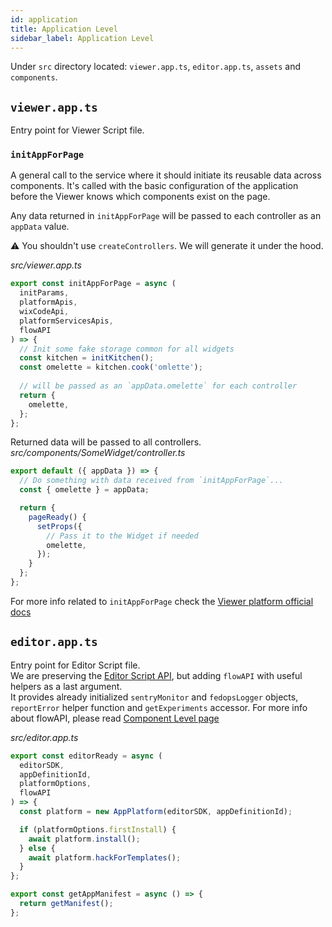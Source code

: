 ```yaml
---
id: application
title: Application Level
sidebar_label: Application Level
---
```



Under `src` directory located: `viewer.app.ts`, `editor.app.ts`, `assets` and `components`.
## `viewer.app.ts`
Entry point for Viewer Script file.

### `initAppForPage`
A general call to the service where it should initiate its reusable data across components.
It's called with the basic configuration of the application before the Viewer knows which components exist on the page.

Any data returned in `initAppForPage` will be passed to each controller as an `appData` value.


⚠️ You shouldn't use `createControllers`. We will generate it under the hood.

*src/viewer.app.ts*
```ts
export const initAppForPage = async (
  initParams,
  platformApis,
  wixCodeApi,
  platformServicesApis,
  flowAPI
) => {
  // Init some fake storage common for all widgets
  const kitchen = initKitchen();
  const omelette = kitchen.cook('omlette');
  
  // will be passed as an `appData.omelette` for each controller
  return {
    omelette,
  };
};
```

Returned data will be passed to all controllers.
*src/components/SomeWidget/controller.ts*
```ts
export default ({ appData }) => {
  // Do something with data received from `initAppForPage`...
  const { omelette } = appData;

  return {
    pageReady() {
      setProps({
        // Pass it to the Widget if needed
        omelette,
      });
    }
  };
};
```

For more info related to `initAppForPage` check the [Viewer platform official docs](https://bo.wix.com/wix-docs/client/client-viewer-platform/articles/lifecycle#client-viewer-platform_articles_lifecycle_initappforpage)

## `editor.app.ts`
Entry point for Editor Script file.  
We are preserving the [Editor Script API](https://bo.wix.com/wix-docs/client/editor-platform/editor-application-reference/editor-platform-app), but adding `flowAPI` with useful helpers as a last argument.  
It provides already initialized `sentryMonitor` and `fedopsLogger` objects, `reportError` helper function and `getExperiments` accessor. For more info about flowAPI, please read [Component Level page](./component#flowapi)

*src/editor.app.ts*
```ts
export const editorReady = async (
  editorSDK,
  appDefinitionId,
  platformOptions,
  flowAPI
) => {
  const platform = new AppPlatform(editorSDK, appDefinitionId);

  if (platformOptions.firstInstall) {
    await platform.install();
  } else {
    await platform.hackForTemplates();
  }
};

export const getAppManifest = async () => {
  return getManifest();
};
```


